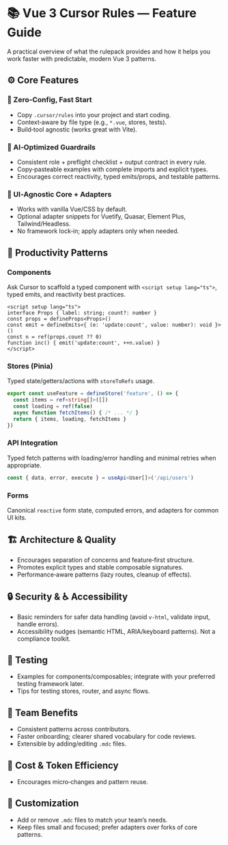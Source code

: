 # 📚 Vue 3 Cursor Rules — Feature Guide

A practical overview of what the rulepack provides and how it helps you work faster with predictable, modern Vue 3 patterns.

## ⚙️ Core Features

### 🚀 Zero‑Config, Fast Start
- Copy `.cursor/rules` into your project and start coding.
- Context‑aware by file type (e.g., `*.vue`, stores, tests).
- Build‑tool agnostic (works great with Vite).

### 🤖 AI‑Optimized Guardrails
- Consistent role + preflight checklist + output contract in every rule.
- Copy‑pasteable examples with complete imports and explicit types.
- Encourages correct reactivity, typed emits/props, and testable patterns.

### 🎨 UI‑Agnostic Core + Adapters
- Works with vanilla Vue/CSS by default.
- Optional adapter snippets for Vuetify, Quasar, Element Plus, Tailwind/Headless.
- No framework lock‑in; apply adapters only when needed.

## 🧭 Productivity Patterns

### Components
Ask Cursor to scaffold a typed component with `<script setup lang="ts">`, typed emits, and reactivity best practices.

```vue
<script setup lang="ts">
interface Props { label: string; count?: number }
const props = defineProps<Props>()
const emit = defineEmits<{ (e: 'update:count', value: number): void }>()
const n = ref(props.count ?? 0)
function inc() { emit('update:count', ++n.value) }
</script>
```

### Stores (Pinia)
Typed state/getters/actions with `storeToRefs` usage.

```ts
export const useFeature = defineStore('feature', () => {
  const items = ref<string[]>([])
  const loading = ref(false)
  async function fetchItems() { /* ... */ }
  return { items, loading, fetchItems }
})
```

### API Integration
Typed fetch patterns with loading/error handling and minimal retries when appropriate.

```ts
const { data, error, execute } = useApi<User[]>('/api/users')
```

### Forms
Canonical `reactive` form state, computed errors, and adapters for common UI kits.

## 🏗️ Architecture & Quality

- Encourages separation of concerns and feature‑first structure.
- Promotes explicit types and stable composable signatures.
- Performance‑aware patterns (lazy routes, cleanup of effects).

## 🔒 Security & ♿ Accessibility

- Basic reminders for safer data handling (avoid `v-html`, validate input, handle errors).
- Accessibility nudges (semantic HTML, ARIA/keyboard patterns). Not a compliance toolkit.

## 🧪 Testing

- Examples for components/composables; integrate with your preferred testing framework later.
- Tips for testing stores, router, and async flows.

## 👥 Team Benefits

- Consistent patterns across contributors.
- Faster onboarding; clearer shared vocabulary for code reviews.
- Extensible by adding/editing `.mdc` files.

## 💸 Cost & Token Efficiency

- Encourages micro‑changes and pattern reuse.

## 🔧 Customization

- Add or remove `.mdc` files to match your team’s needs.
- Keep files small and focused; prefer adapters over forks of core patterns.




